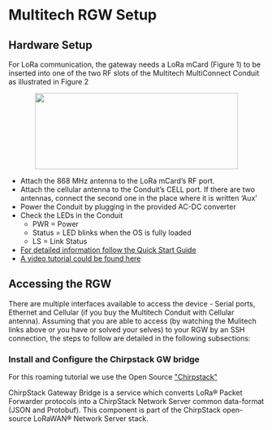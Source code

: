 # Multitech RGW Setup

## Hardware Setup

For LoRa communication, the gateway needs a LoRa mCard (Figure 1) to be inserted into one of the two RF slots of the Multitech MultiConnect Conduit as illustrated in Figure 2

<p align="center">
  <img width="400" height="150" src="https://github.com/sandoche2k/IoTRoam-Tutorial/blob/master/Images/Fig7.png?raw=true">
</p>

 *	Attach the 868 MHz antenna to the LoRa mCard’s RF port.
 *	Attach the cellular antenna to the Conduit’s CELL port. If there are two antennas, connect the second one in the place where it is written ‘Aux’
 *	Power the Conduit by plugging in the provided AC-DC converter
 *	Check the LEDs in the Conduit
    *	PWR = Power
    *	Status = LED blinks when the OS is fully loaded
    *	LS = Link Status
 * [For detailed information follow the Quick Start Guide] 
 * [A video tutorial could be found here] 
 
 ## Accessing the RGW
 
 There are multiple interfaces available to access the device - Serial ports, Ethernet and Cellular (if you buy the Multitech Conduit with Cellular antenna). Assuming that you are able to access (by watching the Mulitech links above or you have or solved your selves) to your RGW by an SSH connection, the steps to follow are detailed in the following subsections:
 
  ### Install and Configure the  Chirpstack GW bridge
  
  For this roaming tutorial we use the Open Source ["Chirpstack"]
 
ChirpStack Gateway Bridge is a service which converts LoRa® Packet Forwarder protocols into a ChirpStack Network Server common data-format (JSON and Protobuf). This component is part of the ChirpStack open-source LoRaWAN® Network Server stack.





[For detailed information follow the Quick Start Guide]: https://www.multitech.com/documents/publications/quick-start-guides/82101452L-Conduit-Quick-Start.pdf 
[A video tutorial could be found here]: https://www.multitech.net/developer/software/lora/getting-started-with-lora-conduit-aep/
["Chirpstack"]: https://www.chirpstack.io
